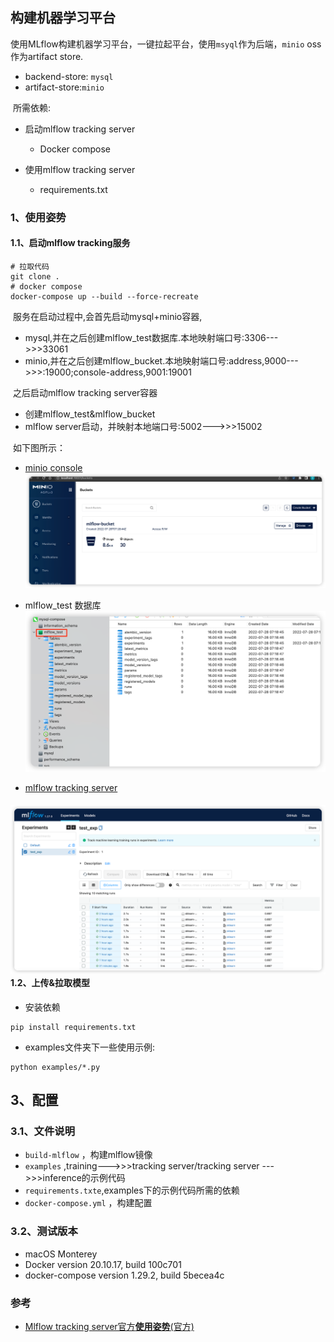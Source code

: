 ## 构建机器学习平台

​	使用MLflow构建机器学习平台，一键拉起平台，使用`msyql`作为后端，`minio` oss作为artifact store.

- backend-store: `mysql`
- artifact-store:`minio` 

​	所需依赖:

- 启动mlflow tracking server
  - Docker compose

- 使用mlflow tracking server
  - requirements.txt

### 1、使用姿势

#### 	1.1、启动mlflow tracking服务

```shell
# 拉取代码
git clone .
# docker compose 
docker-compose up --build --force-recreate
```

​	服务在启动过程中,会首先启动mysql+minio容器,

- mysql,并在之后创建mlflow_test数据库.本地映射端口号:3306--->>>33061
- minio,并在之后创建mlflow_bucket.本地映射端口号:address,9000--->>>:19000;console-address,9001:19001

​	之后启动mlflow tracking server容器

- 创建mlflow_test&mlflow_bucket
- mlflow server启动，并映射本地端口号:5002--->>>15002

​	如下图所示：
- [minio console](http://localhost:19001)
![minio-oss.png](assets/minio-oss.png)
- mlflow_test 数据库
![mysql-backend.png](assets/mysql-backend.png)

- [mlflow tracking server](http://localhost:15002)

#### ![mlflow-desc.png](assets/mlflow-desc.png)1.2、上传&拉取模型

- 安装依赖

```shell
pip install requirements.txt
```

- examples文件夹下一些使用示例:

```shell
python examples/*.py
```

## 3、配置

### 3.1、文件说明

- `build-mlflow` ，构建mlflow镜像
- `examples` ,training--->>>tracking server/tracking server --->>>inference的示例代码
- `requirements.txte`,examples下的示例代码所需的依赖
- `docker-compose.yml` ，构建配置

### 3.2、测试版本

- macOS Monterey
- Docker version 20.10.17, build 100c701
- docker-compose version 1.29.2, build 5becea4c

### 参考

- [Mlflow tracking server官方**使用姿势**(官方)](https://www.mlflow.org/docs/latest/tracking.html)

